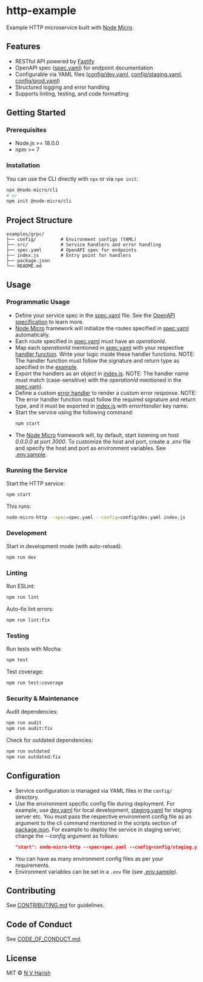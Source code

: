 # http-example

Example HTTP microservice built with [Node Micro](https://github.com/nvharish/node-micro).

## Features

- RESTful API powered by [Fastify](https://www.fastify.io/)
- OpenAPI spec ([spec.yaml](spec.yaml)) for endpoint documentation
- Configurable via YAML files ([config/dev.yaml](config/dev.yaml), [config/staging.yaml](config/staging.yaml), [config/prod.yaml](config/prod.yaml))
- Structured logging and error handling
- Supports linting, testing, and code formatting

## Getting Started

### Prerequisites

- Node.js >= 18.0.0
- npm >= 7

### Installation

You can use the CLI directly with `npx` or via `npm init`:

```sh
npx @node-micro/cli
# or
npm init @node-micro/cli
```

## Project Structure

```
examples/grpc/
├── config/         # Environment configs (YAML)
├── src/            # Service handlers and error handling
├── spec.yaml       # OpenAPI spec for endpoints
├── index.js        # Entry point for handlers
├── package.json
└── README.md
```

## Usage

### Programmatic Usage

- Define your service spec in the [spec.yaml](spec.yaml) file. See the [OpenAPI specification](https://swagger.io/specification/) to learn more.
- [Node Micro](https://github.com/nvharish/node-micro) framework will initialize the routes specified in [spec.yaml](spec.yaml) automatically.
- Each route specified in [spec.yaml](spec.yaml) must have an *operationId*.
- Map each *operationId* mentioned in [spec.yaml](spec.yaml) with your respective [handler function](src/handlers/createPets.js). Write your logic inside these handler functions. NOTE: The handler function must follow the signature and return type as specified in the [example](src/handlers/createPets.js).
- Export the handlers as an object in [index.js](index.js). NOTE: The handler name must match (case-sensitive) with the *operationId* mentioned in the [spec.yaml](spec.yaml).
- Define a custom [error handler](src/error-handler/error.js) to render a custom error response. NOTE: The error handler function must follow the required signature and return type, and it must be exported in [index.js](index.js) with *errorHandler* key name.
- Start the service using the following command:
  ```sh
  npm start
  ```
- The [Node Micro](https://github.com/nvharish/node-micro) framework will, by default, start listening on host *0.0.0.0* at port *3000*. To customize the host and port, create a *.env* file and specify the host and port as environment variables. See [.env.sample](.env.sample).

### Running the Service

Start the HTTP service:

```sh
npm start
```

This runs:

```sh
node-micro-http --spec=spec.yaml --config=config/dev.yaml index.js
```

### Development

Start in development mode (with auto-reload):

```sh
npm run dev
```

### Linting

Run ESLint:

```sh
npm run lint
```

Auto-fix lint errors:

```sh
npm run lint:fix
```

### Testing

Run tests with Mocha:

```sh
npm test
```

Test coverage:

```sh
npm run test:coverage
```

### Security & Maintenance

Audit dependencies:

```sh
npm run audit
npm run audit:fix
```

Check for outdated dependencies:

```sh
npm run outdated
npm run outdated:fix
```

## Configuration

- Service configuration is managed via YAML files in the `config/` directory.
- Use the environment specific config file during deployment. For example, use [dev.yaml](config/dev.yaml) for local development, [staging.yaml](config/staging.yaml) for staging server etc. You must pass the respective environment config file as an argument to the cli command mentioned in the scripts section of [package.json](package.json). For example to deploy the service in staging server, change the *--config* argument as follows:
  ```json
  "start": node-micro-http --spec=spec.yaml --config=config/staging.yaml index.js
  ```
- You can have as many environment config files as per your requirements.
- Environment variables can be set in a `.env` file (see [.env.sample](.env.sample)).

## Contributing

See [CONTRIBUTING.md](.github/CONTRIBUTING.md) for guidelines.

## Code of Conduct

See [CODE_OF_CONDUCT.md](.github/CODE_OF_CONDUCT.md).

## License

MIT © [N V Harish](https://github.com/nvharish/node-micro)